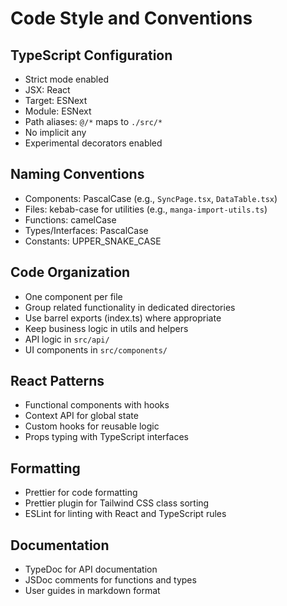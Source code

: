 # Code Style and Conventions

## TypeScript Configuration

- Strict mode enabled
- JSX: React
- Target: ESNext
- Module: ESNext
- Path aliases: `@/*` maps to `./src/*`
- No implicit any
- Experimental decorators enabled

## Naming Conventions

- Components: PascalCase (e.g., `SyncPage.tsx`, `DataTable.tsx`)
- Files: kebab-case for utilities (e.g., `manga-import-utils.ts`)
- Functions: camelCase
- Types/Interfaces: PascalCase
- Constants: UPPER_SNAKE_CASE

## Code Organization

- One component per file
- Group related functionality in dedicated directories
- Use barrel exports (index.ts) where appropriate
- Keep business logic in utils and helpers
- API logic in `src/api/`
- UI components in `src/components/`

## React Patterns

- Functional components with hooks
- Context API for global state
- Custom hooks for reusable logic
- Props typing with TypeScript interfaces

## Formatting

- Prettier for code formatting
- Prettier plugin for Tailwind CSS class sorting
- ESLint for linting with React and TypeScript rules

## Documentation

- TypeDoc for API documentation
- JSDoc comments for functions and types
- User guides in markdown format

